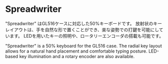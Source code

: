 # Spreadwriter

"Spreadwriter" はGL516ケースに対応した50%キーボードです。
放射状のキーレイアウトは、手を自然な形で置くことができ、楽な姿勢での打鍵を可能にしています。
LEDを用いたキーの照明や、ロータリーエンコーダの搭載も可能です。

"Spreadwriter" is a 50% keyboard for the GL516 case.
The radial key layout allows for a natural hand placement and comfortable typing posture.
LED-based key illumination and a rotary encoder are also available.

